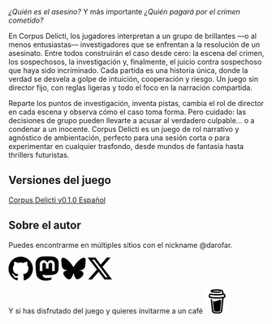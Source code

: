 *¿Quién es el asesino?* Y más importante *¿Quién pagará por el crimen cometido?* 

En Corpus Delicti, los jugadores interpretan a un grupo de brillantes —o al menos entusiastas— investigadores que se enfrentan a la resolución de un asesinato. Entre todos construirán el caso desde cero: la escena del crimen, los sospechosos, la investigación y, finalmente, el juicio contra sospechoso que haya sido incriminado. Cada partida es una historia única, donde la verdad se desvela a golpe de intuición, cooperación y riesgo. Un juego sin director fijo, con reglas ligeras y todo el foco en la narración compartida.

Reparte los puntos de investigación, inventa pistas, cambia el rol de director en cada escena y observa cómo el caso toma forma. Pero cuidado: las decisiones de grupo pueden llevarte a acusar al verdadero culpable… o a condenar a un inocente. Corpus Delicti es un juego de rol narrativo y agnóstico de ambientación, perfecto para una sesión corta o para experimentar en cualquier trasfondo, desde mundos de fantasía hasta thrillers futuristas. 

## Versiones del juego
[Corpus Delicti v0.1.0 Español](/corpus_delicti_es.md)

## Sobre el autor 
Puedes encontrarme en múltiples sitios con el nickname @darofar. 

[![GitHub](./assets/github.svg)](https://github.com/darofar)
[![Mastodon](./assets/mastodon.svg)](https://mastorol.es/@darofar)
[![BlueSky](./assets/bluesky.svg)](https://bsky.app/profile/darofar.bsky.social)
[![Twitter](./assets/x.svg)](https://x.com/darofar)

Y si has disfrutado del juego y quieres invitarme a un café
[![BuyMeACoffe](./assets/buymeacoffee.svg)](https://paypal.me/darofar/)
